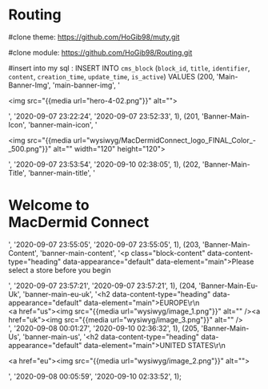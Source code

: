 # Routing

#clone theme:
https://github.com/HoGib98/muty.git

#clone module:
https://github.com/HoGib98/Routing.git

#insert into my sql :
INSERT INTO `cms_block` (`block_id`, `title`, `identifier`, `content`, `creation_time`, `update_time`, `is_active`) VALUES
(200, 'Main-Banner-Img', 'main-banner-img', '<p><img src=\"{{media url=\"hero-4-02.png\"}}\" alt=\"\"></p>', '2020-09-07 23:22:24', '2020-09-07 23:52:33', 1),
(201, 'Banner-Main-Icon', 'banner-main-icon', '<p><img src=\"{{media url=&quot;wysiwyg/MacDermidConnect_logo_FINAL_Color_-_500.png&quot;}}\" alt=\"\" width=\"120\" height=\"120\"></p>', '2020-09-07 23:53:54', '2020-09-10 02:38:05', 1),
(202, 'Banner-Main-Title', 'banner-main-title', '<h1>Welcome to<br>MacDermid Connect</h1>', '2020-09-07 23:55:05', '2020-09-07 23:55:05', 1),
(203, 'Banner-Main-Content', 'banner-main-content', '<p class=\"block-content\" data-content-type=\"heading\" data-appearance=\"default\" data-element=\"main\">Please select a store before you begin</p>', '2020-09-07 23:57:21', '2020-09-07 23:57:21', 1),
(204, 'Banner-Main-Eu-Uk', 'banner-main-eu-uk', '<h2 data-content-type=\"heading\" data-appearance=\"default\" data-element=\"main\">EUROPE</h2>\r\n<div><a href=\"us\"><img src=\"{{media url=&quot;wysiwyg/image_1.png&quot;}}\" alt=\"\" /></a><a href=\"uk\"><img src=\"{{media url=&quot;wysiwyg/image_3.png&quot;}}\" alt=\"\" /></a></div>', '2020-09-08 00:01:27', '2020-09-10 02:36:32', 1),
(205, 'Banner-Main-Us', 'banner-main-us', '<h2 data-content-type=\"heading\" data-appearance=\"default\" data-element=\"main\">UNITED STATES</h2>\r\n<p><a href=\"eu\"><img src=\"{{media url=\"wysiwyg/image_2.png\"}}\" alt=\"\"></a></p>', '2020-09-08 00:05:59', '2020-09-10 02:33:52', 1);
